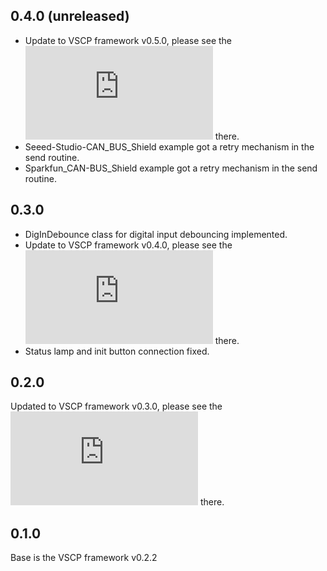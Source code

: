 ## 0.4.0 (unreleased)

- Update to VSCP framework v0.5.0, please see the ![changelog](https://github.com/BlueAndi/vscp-framework/blob/v0.5.0/CHANGELOG.md) there.
- Seeed-Studio-CAN_BUS_Shield example got a retry mechanism in the send routine.
- Sparkfun_CAN-BUS_Shield example got a retry mechanism in the send routine.

## 0.3.0

- DigInDebounce class for digital input debouncing implemented.
- Update to VSCP framework v0.4.0, please see the ![changelog](https://github.com/BlueAndi/vscp-framework/blob/v0.4.0/CHANGELOG.md) there.
- Status lamp and init button connection fixed.

## 0.2.0

Updated to VSCP framework v0.3.0, please see the ![changelog](https://github.com/BlueAndi/vscp-framework/blob/v0.3.0/CHANGELOG.md) there.

## 0.1.0

Base is the VSCP framework v0.2.2
